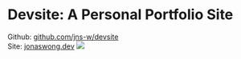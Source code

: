 # Devsite: A Personal Portfolio Site
Github: [github.com/jns-w/devsite](https://github.com/jns-w/lobi)\
Site: [jonaswong.dev](https://lobi.jonaswong.dev)
![](https://res.cloudinary.com/ds1s8ilcc/image/upload/v1734491722/Devsite/CleanShot_2024-12-18_at_11.11.55_2x_hd293l.png)
